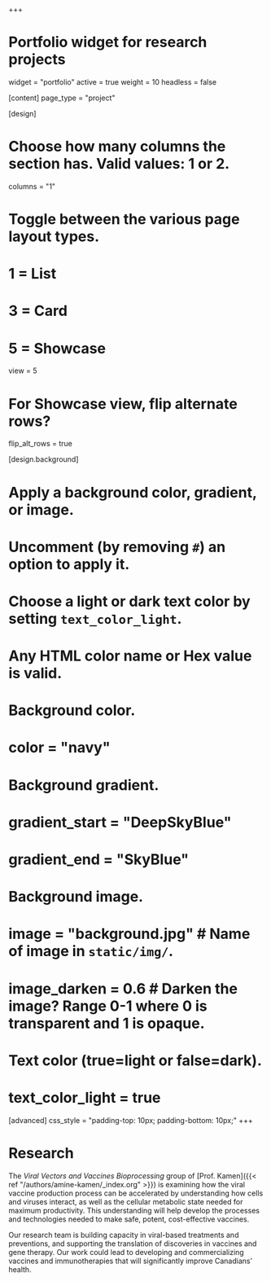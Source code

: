 +++
# Portfolio widget for research projects
widget = "portfolio"
active = true
weight = 10
headless = false

[content]
  page_type = "project"

[design]
  # Choose how many columns the section has. Valid values: 1 or 2.
  columns = "1"

  # Toggle between the various page layout types.
  #   1 = List
  #   3 = Card
  #   5 = Showcase
  view = 5

  # For Showcase view, flip alternate rows?
  flip_alt_rows = true

[design.background]
  # Apply a background color, gradient, or image.
  #   Uncomment (by removing `#`) an option to apply it.
  #   Choose a light or dark text color by setting `text_color_light`.
  #   Any HTML color name or Hex value is valid.

  # Background color.
  # color = "navy"

  # Background gradient.
  # gradient_start = "DeepSkyBlue"
  # gradient_end = "SkyBlue"

  # Background image.
  # image = "background.jpg"  # Name of image in `static/img/`.
  # image_darken = 0.6  # Darken the image? Range 0-1 where 0 is transparent and 1 is opaque.

  # Text color (true=light or false=dark).
  # text_color_light = true

[advanced]
 css_style = "padding-top: 10px; padding-bottom: 10px;"
+++

# **Research**

The _Viral Vectors and Vaccines Bioprocessing_ group of [Prof. Kamen]({{< ref
"/authors/amine-kamen/_index.org" >}}) is examining how the viral vaccine
production process can be accelerated by understanding how cells and viruses
interact, as well as the cellular metabolic state needed for maximum
productivity. This understanding will help develop the processes and
technologies needed to make safe, potent, cost-effective vaccines.

Our research team is building capacity in viral-based treatments and
preventions, and supporting the translation of discoveries in vaccines and gene
therapy. Our work could lead to developing and commercializing vaccines and
immunotherapies that will significantly improve Canadians’ health.
